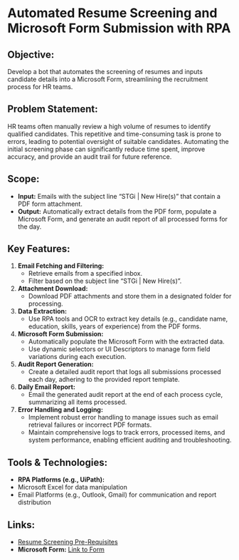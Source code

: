 # Automated Resume Screening and Microsoft Form Submission with RPA

## Objective:
Develop a bot that automates the screening of resumes and inputs candidate details into a Microsoft Form, streamlining the recruitment process for HR teams.

## Problem Statement:
HR teams often manually review a high volume of resumes to identify qualified candidates. This repetitive and time-consuming task is prone to errors, leading to potential oversight of suitable candidates. Automating the initial screening phase can significantly reduce time spent, improve accuracy, and provide an audit trail for future reference.

## Scope:
- **Input:** Emails with the subject line “STGi | New Hire(s)” that contain a PDF form attachment.
- **Output:** Automatically extract details from the PDF form, populate a Microsoft Form, and generate an audit report of all processed forms for the day.

## Key Features:
1. **Email Fetching and Filtering:**
   - Retrieve emails from a specified inbox.
   - Filter based on the subject line “STGi | New Hire(s)”.
2. **Attachment Download:**
   - Download PDF attachments and store them in a designated folder for processing.
3. **Data Extraction:**
   - Use RPA tools and OCR to extract key details (e.g., candidate name, education, skills, years of experience) from the PDF forms.
4. **Microsoft Form Submission:**
   - Automatically populate the Microsoft Form with the extracted data.
   - Use dynamic selectors or UI Descriptors to manage form field variations during each execution.
5. **Audit Report Generation:**
   - Create a detailed audit report that logs all submissions processed each day, adhering to the provided report template.
6. **Daily Email Report:**
   - Email the generated audit report at the end of each process cycle, summarizing all items processed.
7. **Error Handling and Logging:**
   - Implement robust error handling to manage issues such as email retrieval failures or incorrect PDF formats.
   - Maintain comprehensive logs to track errors, processed items, and system performance, enabling efficient auditing and troubleshooting.

## Tools & Technologies:
- **RPA Platforms (e.g., UiPath):** 
- Microsoft Excel for data manipulation
- Email Platforms (e.g., Outlook, Gmail) for communication and report distribution

## Links:
- [Resume Screening Pre-Requisites](https://github.com/stg-india/hackathon-september-2024/tree/96f5d2a6c61335901bfe7180bb9617aaf2de9f41/ResumeScreening%20-%20PreRequisites)  
- **Microsoft Form:** [Link to Form](https://forms.office.com/r/LDWeShviUF)

